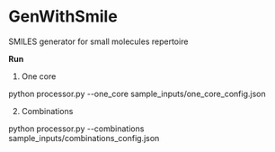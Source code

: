 # GenWithSmile
SMILES generator for small molecules repertoire

**Run**

1) One core

python processor.py --one_core sample_inputs/one_core_config.json

2) Combinations

python processor.py --combinations sample_inputs/combinations_config.json
